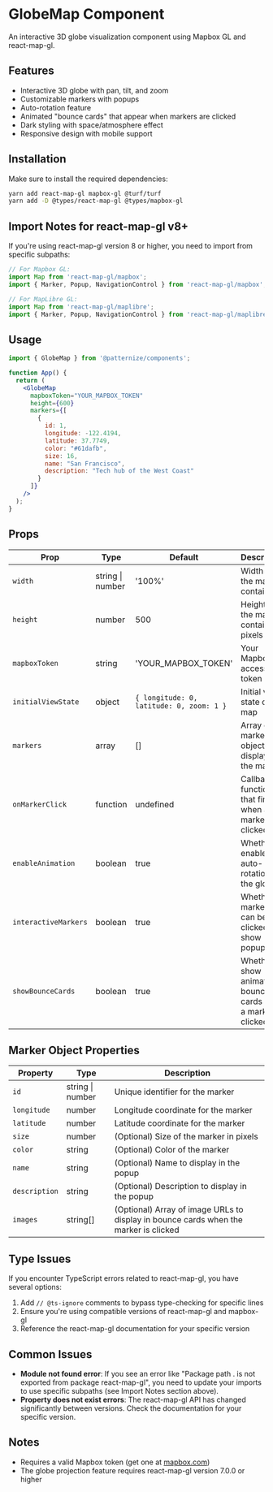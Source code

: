 # GlobeMap Component

An interactive 3D globe visualization component using Mapbox GL and react-map-gl.

## Features

- Interactive 3D globe with pan, tilt, and zoom
- Customizable markers with popups
- Auto-rotation feature
- Animated "bounce cards" that appear when markers are clicked
- Dark styling with space/atmosphere effect
- Responsive design with mobile support

## Installation

Make sure to install the required dependencies:

```bash
yarn add react-map-gl mapbox-gl @turf/turf
yarn add -D @types/react-map-gl @types/mapbox-gl
```

## Import Notes for react-map-gl v8+

If you're using react-map-gl version 8 or higher, you need to import from specific subpaths:

```jsx
// For Mapbox GL:
import Map from 'react-map-gl/mapbox';
import { Marker, Popup, NavigationControl } from 'react-map-gl/mapbox';

// For MapLibre GL:
import Map from 'react-map-gl/maplibre';
import { Marker, Popup, NavigationControl } from 'react-map-gl/maplibre';
```

## Usage

```jsx
import { GlobeMap } from '@patternize/components';

function App() {
  return (
    <GlobeMap
      mapboxToken="YOUR_MAPBOX_TOKEN"
      height={600}
      markers={[
        {
          id: 1,
          longitude: -122.4194, 
          latitude: 37.7749,
          color: "#61dafb",
          size: 16,
          name: "San Francisco",
          description: "Tech hub of the West Coast"
        }
      ]}
    />
  );
}
```

## Props

| Prop | Type | Default | Description |
|------|------|---------|-------------|
| `width` | string \| number | '100%' | Width of the map container |
| `height` | number | 500 | Height of the map container in pixels |
| `mapboxToken` | string | 'YOUR_MAPBOX_TOKEN' | Your Mapbox access token |
| `initialViewState` | object | `{ longitude: 0, latitude: 0, zoom: 1 }` | Initial view state of the map |
| `markers` | array | [] | Array of marker objects to display on the map |
| `onMarkerClick` | function | undefined | Callback function that fires when a marker is clicked |
| `enableAnimation` | boolean | true | Whether to enable auto-rotation of the globe |
| `interactiveMarkers` | boolean | true | Whether markers can be clicked to show popups |
| `showBounceCards` | boolean | true | Whether to show animated bounce cards when a marker is clicked |

## Marker Object Properties

| Property | Type | Description |
|----------|------|-------------|
| `id` | string \| number | Unique identifier for the marker |
| `longitude` | number | Longitude coordinate for the marker |
| `latitude` | number | Latitude coordinate for the marker |
| `size` | number | (Optional) Size of the marker in pixels |
| `color` | string | (Optional) Color of the marker |
| `name` | string | (Optional) Name to display in the popup |
| `description` | string | (Optional) Description to display in the popup |
| `images` | string[] | (Optional) Array of image URLs to display in bounce cards when the marker is clicked |

## Type Issues

If you encounter TypeScript errors related to react-map-gl, you have several options:

1. Add `// @ts-ignore` comments to bypass type-checking for specific lines
2. Ensure you're using compatible versions of react-map-gl and mapbox-gl
3. Reference the react-map-gl documentation for your specific version

## Common Issues

- **Module not found error**: If you see an error like "Package path . is not exported from package react-map-gl", you need to update your imports to use specific subpaths (see Import Notes section above).
- **Property does not exist errors**: The react-map-gl API has changed significantly between versions. Check the documentation for your specific version.

## Notes

- Requires a valid Mapbox token (get one at [mapbox.com](https://www.mapbox.com/))
- The globe projection feature requires react-map-gl version 7.0.0 or higher 